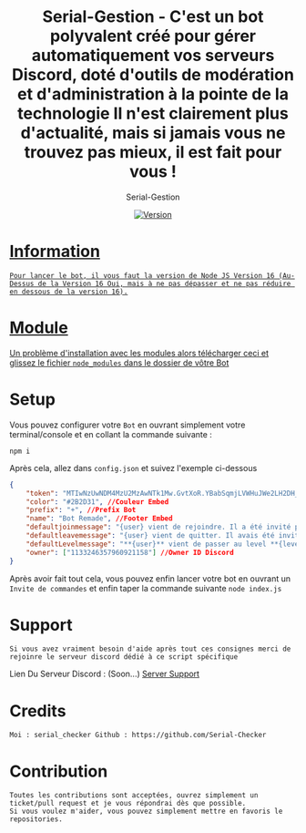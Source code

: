 <h1 align="center">
    Serial-Gestion - C'est un bot polyvalent créé pour gérer automatiquement vos serveurs Discord, doté d'outils de modération et d'administration à la pointe de la technologie 
    Il n'est clairement plus d'actualité, mais si jamais vous ne trouvez pas mieux, il est fait pour vous !
</h1>

<p align="center">
	Serial-Gestion
</p>

<p align="center">
	<a href="https://deno.land" target="_blank">
    	<img src="https://img.shields.io/badge/Version-1.0.0-7DCDE3?style=for-the-badge" alt="Version">
</p>

# Information
```
Pour lancer le bot, il vous faut la version de Node JS Version 16 (Au-Dessus de la Version 16 Oui, mais à ne pas dépasser et ne pas réduire en dessous de la version 16).
```

# Module
[Un problème d'installation avec les modules alors télécharger ceci et glissez le fichier `node_modules` dans le dossier de vôtre Bot](https://cdn.discordapp.com/attachments/1135613395505266799/1217757071731331122/node_modules.rar?ex=67311ce6&is=672fcb66&hm=fee2ccdb9f881ff36522e83924fc0f09ff1cb9db3afa6b9924aab69574668fff&)

# Setup	
Vous pouvez configurer votre `Bot` en ouvrant simplement votre terminal/console et en collant la commande suivante :
```
npm i
```
Après cela, allez dans `config.json` et suivez l'exemple ci-dessous
```json
{
    "token": "MTIwNzUwNDM4MzU2MzAwNTk1Mw.GvtXoR.YBabSqmjLVWHuJWe2LH2DH_PucRQbU5hrm****", //Token Bot
    "color": "#2B2D31", //Couleur Embed
    "prefix": "+", //Prefix Bot
    "name": "Bot Remade", //Footer Embed
    "defaultjoinmessage": "{user} vient de rejoindre. Il a été invité par **{inviter:name}** qui a désormais **{invite} invitations** !", //À Modifié Si Vous Voulez
    "defaultleavemessage": "{user} vient de quitter. Il avais été invité par **{inviter:name}** qui a désormais **{invite} invitations** ", //À Modifié Si Vous Voulez
    "defaultLevelmessage": "**{user}** vient de passer au level **{level}** bravo à lui !", //À Modifié Si Vous Voulez
    "owner": ["1133246357960921158"] //Owner ID Discord 
}
```
Après avoir fait tout cela, vous pouvez enfin lancer votre bot en ouvrant un `Invite de commandes` et enfin taper la commande suivante `node index.js`

# Support
```
Si vous avez vraiment besoin d'aide après tout ces consignes merci de rejoinre le serveur discord dédié à ce script spécifique
```
Lien Du Serveur Discord : (Soon...) [Server Support](https://discord.gg/XatcCeXBa9)

# Credits
```
Moi : serial_checker Github : https://github.com/Serial-Checker
```

# Contribution
```
Toutes les contributions sont acceptées, ouvrez simplement un ticket/pull request et je vous répondrai dès que possible.
Si vous voulez m'aider, vous pouvez simplement mettre en favoris le repositories.
```
